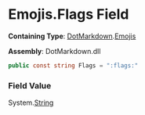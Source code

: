 # Emojis\.Flags Field

**Containing Type**: [DotMarkdown](../../README.md)\.[Emojis](../README.md)

**Assembly**: DotMarkdown\.dll

```csharp
public const string Flags = ":flags:"
```

### Field Value

System\.[String](https://docs.microsoft.com/en-us/dotnet/api/system.string)